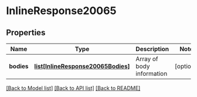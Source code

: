 # InlineResponse20065

## Properties
Name | Type | Description | Notes
------------ | ------------- | ------------- | -------------
**bodies** | [**list[InlineResponse20065Bodies]**](InlineResponse20065Bodies.md) | Array of body information | [optional] 

[[Back to Model list]](../README.md#documentation-for-models) [[Back to API list]](../README.md#documentation-for-api-endpoints) [[Back to README]](../README.md)



